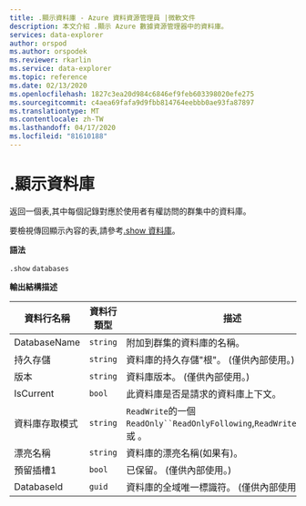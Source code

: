 ```yaml
---
title: .顯示資料庫 - Azure 資料資源管理員 |微軟文件
description: 本文介紹 .顯示 Azure 數據資源管理器中的資料庫。
services: data-explorer
author: orspod
ms.author: orspodek
ms.reviewer: rkarlin
ms.service: data-explorer
ms.topic: reference
ms.date: 02/13/2020
ms.openlocfilehash: 1827c3ea20d984c6846ef9feb603398020efe275
ms.sourcegitcommit: c4aea69fafa9d9fbb814764eebbb0ae93fa87897
ms.translationtype: MT
ms.contentlocale: zh-TW
ms.lasthandoff: 04/17/2020
ms.locfileid: "81610188"
---
```

# <a name="show-databases"></a>.顯示資料庫

返回一個表,其中每個記錄對應於使用者有權訪問的群集中的資料庫。

要檢視傳回顯示內容的表,請參考[.show 資料庫](show-database.md)。

**語法**

`.show` `databases`

**輸出結構描述**

|資料行名稱       |資料行類型|描述                                                                  |
|------------------|-----------|-----------------------------------------------------------------------------|
|DatabaseName      |`string`   |附加到群集的資料庫的名稱。                         |
|持久存儲 |`string`   |資料庫的持久存儲"根"。 (僅供內部使用。)      |
|版本           |`string`   |資料庫版本。 (僅供內部使用。)                        |
|IsCurrent         |`bool`     |此資料庫是否是請求的資料庫上下文。                |
|資料庫存取模式|`string`   |`ReadWrite`的一個`ReadOnly``ReadOnlyFollowing`,`ReadWriteEphemeral`或 。|
|漂亮名稱        |`string`   |資料庫的漂亮名稱(如果有)。                                    |
|預留插槽1     |`bool`     |已保留。 (僅供內部使用。)                                           |
|DatabaseId        |`guid`     |資料庫的全域唯一標識符。 (僅供內部使用。)      |
